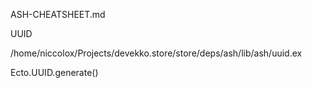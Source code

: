 ASH-CHEATSHEET.md

UUID

/home/niccolox/Projects/devekko.store/store/deps/ash/lib/ash/uuid.ex


Ecto.UUID.generate()